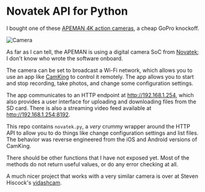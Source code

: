 # Novatek API for Python

I bought one of these [APEMAN 4K action cameras][az], a cheap GoPro knockoff.

![Camera][photo]

[az]: https://www.amazon.com/gp/product/B01JCESY98
[photo]: https://images-na.ssl-images-amazon.com/images/I/51YiLJNQy5L._SL500_AC_SS350_.jpg

As far as I can tell, the APEMAN is using a digital camera SoC from 
[Novatek][novatek]; I don't know who wrote the software onboard.

[novatek]: http://www.novatek.com.tw/en-global/Product/product/Index/product_1

The camera can be set to broadcast a Wi-Fi network, which allows you to use an
app like [CamKing][camking] to control it remotely. The app allows you to start
and stop recording, take photos, and change some configuration settings.

[camking]: https://itunes.apple.com/us/app/camking/id1205765256?mt=8

The app communicates to an HTTP endpoint at http://192.168.1.254, which also
provides a user interface for uploading and downloading files from the SD card.
There is also a streaming video feed available at http://192.168.1.254:8192.

This repo contains `novatek.py`, a *very* crummy wrapper around the HTTP API to
allow you to do things like change configuration settings and list files. The
behavior was reverse engineered from the iOS and Android versions of CamKing.

There should be other functions that I have not exposed yet. Most of the methods
do not return useful values, or do any error checking at all.

A much nicer project that works with a very similar camera is over at Steven
Hiscock's [yidashcam](https://github.com/kwirk/yidashcam).
